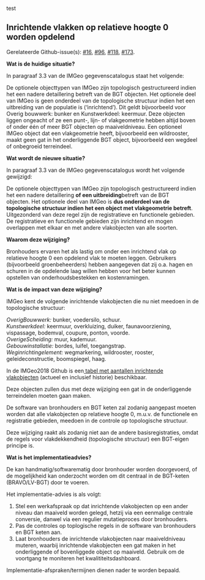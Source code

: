 test

<h2>Inrichtende vlakken op relatieve hoogte 0 worden opdelend</h2>
  
Gerelateerde Github-issue(s): [\#16](https://github.com/Geonovum/IMGeo2018/issues/16), [\#96](https://github.com/Geonovum/IMGeo2018/issues/96), [\#118](https://github.com/Geonovum/IMGeo2018/issues/118), [\#173](https://github.com/Geonovum/IMGeo2018/issues/173).  
  
**Wat is de huidige situatie?**

In paragraaf 3.3 van de IMGeo gegevenscatalogus staat het volgende:  
  
De optionele objecttypen van IMGeo zijn topologisch gestructureerd indien het
een nadere detaillering betreft van de BGT objecten. Het optionele deel van
IMGeo is geen onderdeel van de topologische structuur indien het een uitbreiding
van de populatie is (‘inrichtend’). Dit geldt bijvoorbeeld voor Overig bouwwerk:
bunker en Kunstwerkdeel: keermuur. Deze objecten liggen ongeacht of ze een
punt-, lijn- of vlakgeometrie hebben altijd boven of onder één of meer BGT
objecten op maaiveldniveau. Een optioneel IMGeo object dat een vlakgeometrie
heeft, bijvoorbeeld een wildrooster, maakt geen gat in het onderliggende BGT
object, bijvoorbeeld een wegdeel of onbegroeid terreindeel.  
  
**Wat wordt de nieuwe situatie?**  

In paragraaf 3.3 van de IMGeo gegevenscatalogus wordt het volgende gewijzigd:  
  
De optionele objecttypen van IMGeo zijn topologisch gestructureerd indien het
een nadere detaillering **of een uitbreiding**betreft van de BGT objecten. Het
optionele deel van IMGeo is **dus onderdeel van de topologische structuur indien
het een object met vlakgeometrie betreft**. Uitgezonderd van deze regel zijn de
registratieve en functionele gebieden. De registratieve en functionele gebieden
zijn inrichtend en mogen overlappen met elkaar en met andere vlakobjecten van
alle soorten.  
  
**Waarom deze wijziging?** 

Bronhouders ervaren het als lastig om onder een inrichtend vlak op relatieve
hoogte 0 een opdelend vlak te moeten leggen. Gebruikers (bijvoorbeeld
groenbeheerders) hebben aangegeven dat zij o.a. hagen en schuren in de opdelende
laag willen hebben voor het beter kunnen opstellen van onderhoudsbestekken en
kostenramingen.  
  
**Wat is de impact van deze wijziging?** 
  
IMGeo kent de volgende inrichtende vlakobjecten die nu niet meedoen in de
topologische structuur:  
  
*OverigBouwwerk:* bunker, voedersilo, schuur.  
*Kunstwerkdeel:* keermuur, overkluizing, duiker, faunavoorziening, vispassage,
bodemval, coupure, ponton, voorde.  
*OverigeScheiding:* muur, kademuur.  
*Gebouwinstallatie:* bordes, luifel, toegangstrap.  
*Weginrichtingelement:* wegmarkering, wildrooster, rooster, geleideconstructie,
boomspiegel, haag.  
  
In de IMGeo2018 Github is een[ tabel met aantallen inrichtende
vlakobjecten](https://github.com/Geonovum/IMGeo2018/blob/master/issues/tabel_inrichtende_vlakobjecten.md) (actueel
en inclusief historie) beschikbaar.  
  
Deze objecten zullen dus met deze wijziging een gat in de onderliggende
terreindelen moeten gaan maken. 

De software van bronhouders en BGT keten zal zodanig aangepast moeten worden dat
alle vlakobjecten op relatieve hoogte 0, m.u.v. de functionele en registratie
gebieden, meedoen in de controle op topologische structuur.  

Deze wijziging raakt als zodanig niet aan de andere basisregistraties, omdat de regels voor vlakdekkendheid (topologische structuur) een BGT-eigen principe is.

**Wat is het implementatieadvies?**

De kan handmatig/softwarematig door bronhouder worden doorgevoerd, of de mogelijkheid kan onderzocht worden om dit centraal in
de BGT-keten (BRAVO/LV-BGT) door te voeren.  

Het implementatie-advies is als volgt:
1. Stel een werkafspraak op dat inrichtende vlakobjecten op een ander niveau dan maaiveld worden gelegd, hetzij via een eenmalige centrale conversie, danwel via een regulier mutatieproces door bronhouders. 
2. Pas de controles op toplogische regels in de software van bronhouders en BGT keten aan. 
3. Laat bronhouders de inrichtende vlakobjecten naar maaiveldniveau muteren, waarbij inrichtende vlakobjecten een gat maken in het onderliggende of bovenliggede object op maaiveld. Gebruik om de voortgang te moniteren het kwalititeitsdashboard.


Implementatie-afspraken/termijnen dienen nader te worden bepaald.


